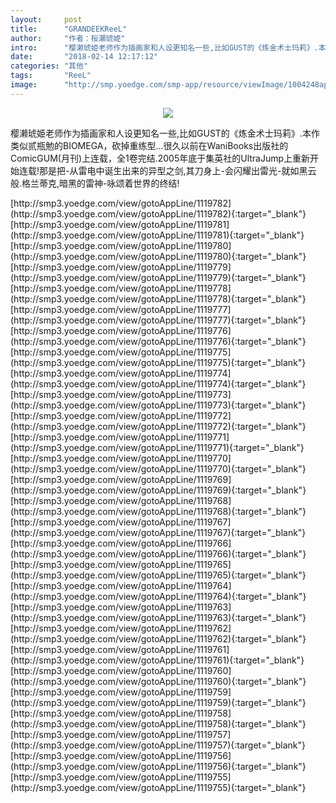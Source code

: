```yaml
---
layout:     post
title:      "GRANDEEKReeL"
author:     "作者：桜瀬琥姫"
intro:      "樱濑琥姫老师作为插画家和人设更知名一些,比如GUST的《炼金术士玛莉》.本作类似贰瓶勉的BIOMEGA，砍掉重练型...很久以前在WaniBooks出版社的ComicGUM(月刊)上连载，全1卷完结.2005年底于集英社的UltraJump上重新开始连载!那是把-从雷电中诞生出来的异型之剑,其刀身上-会闪耀出雷光-就如黑云般.格兰蒂克,暗黑的雷神-咏颂着世界的终结!"
date:       "2018-02-14 12:17:12"
categories: "其他"
tags:       "ReeL"
image:      "http://smp.yoedge.com/smp-app/resource/viewImage/1004248appline.png"
---
```

<div style="text-align: center">
<p><img src="http://smp.yoedge.com/smp-app/resource/viewImage/1004248appline.png"/></p>
</div>
<p class="post-meta">
<span>樱濑琥姫老师作为插画家和人设更知名一些,比如GUST的《炼金术士玛莉》.本作类似贰瓶勉的BIOMEGA，砍掉重练型...很久以前在WaniBooks出版社的ComicGUM(月刊)上连载，全1卷完结.2005年底于集英社的UltraJump上重新开始连载!那是把-从雷电中诞生出来的异型之剑,其刀身上-会闪耀出雷光-就如黑云般.格兰蒂克,暗黑的雷神-咏颂着世界的终结!</span>
</p>
[http://smp3.yoedge.com/view/gotoAppLine/1119782](http://smp3.yoedge.com/view/gotoAppLine/1119782){:target="_blank"}
[http://smp3.yoedge.com/view/gotoAppLine/1119781](http://smp3.yoedge.com/view/gotoAppLine/1119781){:target="_blank"}
[http://smp3.yoedge.com/view/gotoAppLine/1119780](http://smp3.yoedge.com/view/gotoAppLine/1119780){:target="_blank"}
[http://smp3.yoedge.com/view/gotoAppLine/1119779](http://smp3.yoedge.com/view/gotoAppLine/1119779){:target="_blank"}
[http://smp3.yoedge.com/view/gotoAppLine/1119778](http://smp3.yoedge.com/view/gotoAppLine/1119778){:target="_blank"}
[http://smp3.yoedge.com/view/gotoAppLine/1119777](http://smp3.yoedge.com/view/gotoAppLine/1119777){:target="_blank"}
[http://smp3.yoedge.com/view/gotoAppLine/1119776](http://smp3.yoedge.com/view/gotoAppLine/1119776){:target="_blank"}
[http://smp3.yoedge.com/view/gotoAppLine/1119775](http://smp3.yoedge.com/view/gotoAppLine/1119775){:target="_blank"}
[http://smp3.yoedge.com/view/gotoAppLine/1119774](http://smp3.yoedge.com/view/gotoAppLine/1119774){:target="_blank"}
[http://smp3.yoedge.com/view/gotoAppLine/1119773](http://smp3.yoedge.com/view/gotoAppLine/1119773){:target="_blank"}
[http://smp3.yoedge.com/view/gotoAppLine/1119772](http://smp3.yoedge.com/view/gotoAppLine/1119772){:target="_blank"}
[http://smp3.yoedge.com/view/gotoAppLine/1119771](http://smp3.yoedge.com/view/gotoAppLine/1119771){:target="_blank"}
[http://smp3.yoedge.com/view/gotoAppLine/1119770](http://smp3.yoedge.com/view/gotoAppLine/1119770){:target="_blank"}
[http://smp3.yoedge.com/view/gotoAppLine/1119769](http://smp3.yoedge.com/view/gotoAppLine/1119769){:target="_blank"}
[http://smp3.yoedge.com/view/gotoAppLine/1119768](http://smp3.yoedge.com/view/gotoAppLine/1119768){:target="_blank"}
[http://smp3.yoedge.com/view/gotoAppLine/1119767](http://smp3.yoedge.com/view/gotoAppLine/1119767){:target="_blank"}
[http://smp3.yoedge.com/view/gotoAppLine/1119766](http://smp3.yoedge.com/view/gotoAppLine/1119766){:target="_blank"}
[http://smp3.yoedge.com/view/gotoAppLine/1119765](http://smp3.yoedge.com/view/gotoAppLine/1119765){:target="_blank"}
[http://smp3.yoedge.com/view/gotoAppLine/1119764](http://smp3.yoedge.com/view/gotoAppLine/1119764){:target="_blank"}
[http://smp3.yoedge.com/view/gotoAppLine/1119763](http://smp3.yoedge.com/view/gotoAppLine/1119763){:target="_blank"}
[http://smp3.yoedge.com/view/gotoAppLine/1119762](http://smp3.yoedge.com/view/gotoAppLine/1119762){:target="_blank"}
[http://smp3.yoedge.com/view/gotoAppLine/1119761](http://smp3.yoedge.com/view/gotoAppLine/1119761){:target="_blank"}
[http://smp3.yoedge.com/view/gotoAppLine/1119760](http://smp3.yoedge.com/view/gotoAppLine/1119760){:target="_blank"}
[http://smp3.yoedge.com/view/gotoAppLine/1119759](http://smp3.yoedge.com/view/gotoAppLine/1119759){:target="_blank"}
[http://smp3.yoedge.com/view/gotoAppLine/1119758](http://smp3.yoedge.com/view/gotoAppLine/1119758){:target="_blank"}
[http://smp3.yoedge.com/view/gotoAppLine/1119757](http://smp3.yoedge.com/view/gotoAppLine/1119757){:target="_blank"}
[http://smp3.yoedge.com/view/gotoAppLine/1119756](http://smp3.yoedge.com/view/gotoAppLine/1119756){:target="_blank"}
[http://smp3.yoedge.com/view/gotoAppLine/1119755](http://smp3.yoedge.com/view/gotoAppLine/1119755){:target="_blank"}


